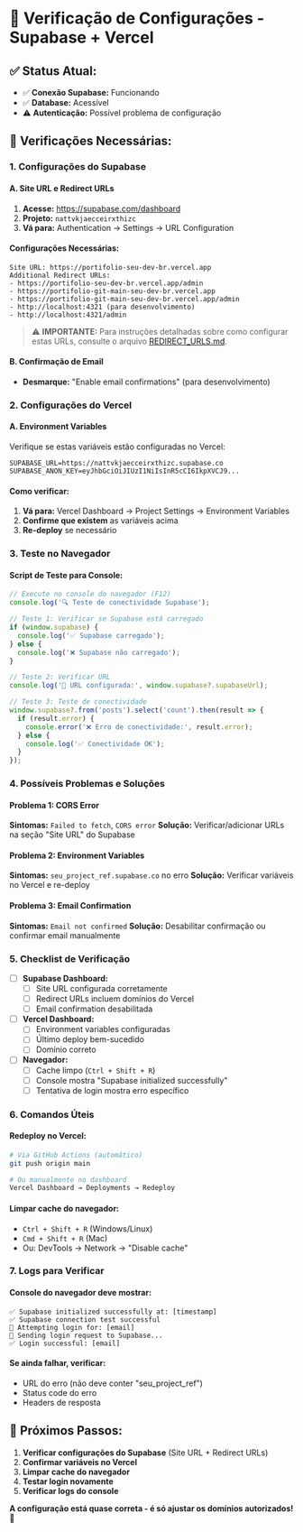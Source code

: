 # 🔧 Verificação de Configurações - Supabase + Vercel

## ✅ **Status Atual:**
- ✅ **Conexão Supabase:** Funcionando
- ✅ **Database:** Acessível
- ⚠️ **Autenticação:** Possível problema de configuração

## 🚀 **Verificações Necessárias:**

### **1. Configurações do Supabase**

#### **A. Site URL e Redirect URLs**
1. **Acesse:** https://supabase.com/dashboard
2. **Projeto:** `nattvkjaecceirxthizc`
3. **Vá para:** Authentication → Settings → URL Configuration

#### **Configurações Necessárias:**
```
Site URL: https://portifolio-seu-dev-br.vercel.app
Additional Redirect URLs:
- https://portifolio-seu-dev-br.vercel.app/admin
- https://portifolio-git-main-seu-dev-br.vercel.app
- https://portifolio-git-main-seu-dev-br.vercel.app/admin
- http://localhost:4321 (para desenvolvimento)
- http://localhost:4321/admin
```

> ⚠️ **IMPORTANTE:** Para instruções detalhadas sobre como configurar estas URLs, consulte o arquivo [REDIRECT_URLS.md](./REDIRECT_URLS.md).

#### **B. Confirmação de Email**
- **Desmarque:** "Enable email confirmations" (para desenvolvimento)

### **2. Configurações do Vercel**

#### **A. Environment Variables**
Verifique se estas variáveis estão configuradas no Vercel:

```
SUPABASE_URL=https://nattvkjaecceirxthizc.supabase.co
SUPABASE_ANON_KEY=eyJhbGciOiJIUzI1NiIsInR5cCI6IkpXVCJ9...
```

#### **Como verificar:**
1. **Vá para:** Vercel Dashboard → Project Settings → Environment Variables
2. **Confirme que existem** as variáveis acima
3. **Re-deploy** se necessário

### **3. Teste no Navegador**

#### **Script de Teste para Console:**
```javascript
// Execute no console do navegador (F12)
console.log('🔍 Teste de conectividade Supabase');

// Teste 1: Verificar se Supabase está carregado
if (window.supabase) {
  console.log('✅ Supabase carregado');
} else {
  console.log('❌ Supabase não carregado');
}

// Teste 2: Verificar URL
console.log('📡 URL configurada:', window.supabase?.supabaseUrl);

// Teste 3: Teste de conectividade
window.supabase?.from('posts').select('count').then(result => {
  if (result.error) {
    console.error('❌ Erro de conectividade:', result.error);
  } else {
    console.log('✅ Conectividade OK');
  }
});
```

### **4. Possíveis Problemas e Soluções**

#### **Problema 1: CORS Error**
**Sintomas:** `Failed to fetch`, `CORS error`
**Solução:** Verificar/adicionar URLs na seção "Site URL" do Supabase

#### **Problema 2: Environment Variables**
**Sintomas:** `seu_project_ref.supabase.co` no erro
**Solução:** Verificar variáveis no Vercel e re-deploy

#### **Problema 3: Email Confirmation**
**Sintomas:** `Email not confirmed`
**Solução:** Desabilitar confirmação ou confirmar email manualmente

### **5. Checklist de Verificação**

- [ ] **Supabase Dashboard:**
  - [ ] Site URL configurada corretamente
  - [ ] Redirect URLs incluem domínios do Vercel
  - [ ] Email confirmation desabilitada

- [ ] **Vercel Dashboard:**
  - [ ] Environment variables configuradas
  - [ ] Último deploy bem-sucedido
  - [ ] Domínio correto

- [ ] **Navegador:**
  - [ ] Cache limpo (`Ctrl + Shift + R`)
  - [ ] Console mostra "Supabase initialized successfully"
  - [ ] Tentativa de login mostra erro específico

### **6. Comandos Úteis**

#### **Redeploy no Vercel:**
```bash
# Via GitHub Actions (automático)
git push origin main

# Ou manualmente no dashboard
Vercel Dashboard → Deployments → Redeploy
```

#### **Limpar cache do navegador:**
- `Ctrl + Shift + R` (Windows/Linux)
- `Cmd + Shift + R` (Mac)
- Ou: DevTools → Network → "Disable cache"

### **7. Logs para Verificar**

#### **Console do navegador deve mostrar:**
```
✅ Supabase initialized successfully at: [timestamp]
✅ Supabase connection test successful
🔐 Attempting login for: [email]
📡 Sending login request to Supabase...
✅ Login successful: [email]
```

#### **Se ainda falhar, verificar:**
- URL do erro (não deve conter "seu_project_ref")
- Status code do erro
- Headers de resposta

## 🎯 **Próximos Passos:**

1. **Verificar configurações do Supabase** (Site URL + Redirect URLs)
2. **Confirmar variáveis no Vercel**
3. **Limpar cache do navegador**
4. **Testar login novamente**
5. **Verificar logs do console**

**A configuração está quase correta - é só ajustar os domínios autorizados!** 🚀
